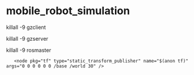 # mobile_robot_simulation

killall -9 gzclient

killall -9 gzserver

killall -9 rosmaster

  <!-- Node for publishing the transform from the world to the Pick-It frame -->
  
  <node name="static_tf" type="static_transform_publisher"
      args="0 0 0 3.14 0 0 /world /fixed_base" pkg="tf2_ros" />
      
      
       <node pkg="tf" type="static_transform_publisher" name="$(anon tf)" args="0 0 0 0 0 0 /base /world 30" />
       
       

       


